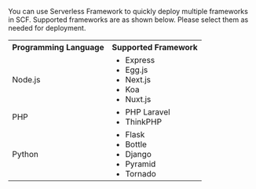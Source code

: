 You can use Serverless Framework to quickly deploy multiple frameworks in SCF. Supported frameworks are as shown below. Please select them as needed for deployment.



<table>
	<tr>
	<th>Programming Language</th><th>Supported Framework</th>
	</tr>
	<tr>
		<td>Node.js</td>
		<td><ul class="params">
		<li>Express</li>
		<li>Egg.js</li>
		<li>Next.js</li>
		<li>Koa</li>
		<li>Nuxt.js</li>
		</ul></td>
	</tr>
	<tr>
	<td>PHP</td>
	<td><ul class="params">
		<li>PHP Laravel</li>
		<li>ThinkPHP</li>
	</ul></td>
	</tr>
	<tr>
	<td>Python</td>
	<td><ul class="params">
		<li>Flask</li>
		<li>Bottle</li>
		<li>Django</li>
		<li>Pyramid</li>
		<li>Tornado</li>
	</ul></td>
	</tr>
</table>

<style>
	.params{margin:0px !important}
</style>
